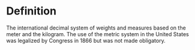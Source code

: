 # Definition

The international decimal system of weights and measures based on the
meter and the kilogram. The use of the metric system in the United
States was legalized by Congress in 1866 but was not made obligatory.
